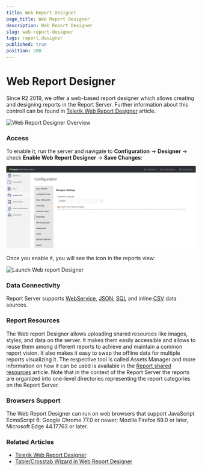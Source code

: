 ```yaml
---
title: Web Report Designer
page_title: Web Report Designer
description: Web Report Designer
slug: web-report-designer
tags: report,designer
published: true
position: 200
---
```


# Web Report Designer

Since R2 2019, we offer a web-based report designer which allows creating and designing reports in the Report Server. 
Further information about this controll can be found in [Telerik Web Report Designer](https://docs.telerik.com/reporting/designing-reports/report-designer-tools/web-report-designer/overview) article.

![Web Report Designer Overview](../images/wrd.png)

### Access

To enable it, run the server and navigate to **Configuration** -> **Designer** -> check **Enable Web Report Designer** ->  **Save Changes**:

![Enable Web Report Designer in Report Server configuration](../images/wrd_config.png)

Once you enable it, you will see the icon in the reports view:

![Launch Web report Designer](../images/wrd_reportView.png)

### Data Connectivity

Report Server supports [WebService](https://docs.telerik.com/reporting/webservicedatasource-component), [JSON](https://docs.telerik.com/reporting/jsondatasource-component), [SQL](https://docs.telerik.com/reporting/sqldatasource) and inline [CSV](https://docs.telerik.com/reporting/csvdatasource-component) data sources.

### Report Resources
The Web report Designer allows uploading shared resources like images, styles, and data on the server.
It makes them easily accessible and allows to reuse them among different reports to achieve and maintain a common report vision.
It also makes it easy to swap the offline data for multiple reports visualizing it.
The respective tool is called Assets Manager and more information on how it can be used is available in the 
[Report shared resources](https://docs.telerik.com/reporting/designing-reports/report-designer-tools/web-report-designer/tools/shared-resources) article.
Note that in the context of the Report Server the reports are organized into one-level directories representing the report categories on the Report Server.

### Browsers Support
The Web Report Designer can run on web browsers that support JavaScript EcmaScript 6: Google Chrome 77.0 or newer; Mozilla Firefox 69.0 or later, Microsoft Edge 44.17763 or later.

### Related Articles

- [Telerik Web Report Designer](https://docs.telerik.com/reporting/designing-reports/report-designer-tools/web-report-designer/overview "Web Report Designer Overview")
- [Table/Crosstab Wizard in Web Report Designer](https://docs.telerik.com/reporting/designing-reports/report-designer-tools/web-report-designer/tools/table-crosstab-wizard "Table/Crosstab Wizard in Web Report Designer")
